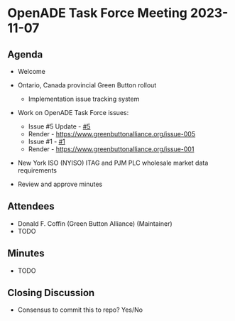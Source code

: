 # OpenADE Task Force Meeting 2023-11-07

## Agenda
* Welcome
* Ontario, Canada provincial Green Button rollout
  * Implementation issue tracking system
* Work on OpenADE Task Force issues:
  * Issue #5 Update - [#5](https://github.com/GreenButtonAlliance/openADE-Task-Force/issues/5)
  * Render - https://www.greenbuttonalliance.org/issue-005
  * Issue #1 - [#1](https://github.com/GreenButtonAlliance/openADE-Task-Force/issues/1)
  * Render - https://www.greenbuttonalliance.org/issue-001
* New York ISO (NYISO) ITAG and PJM PLC wholesale market data requirements

* Review and approve minutes

## Attendees
* Donald F. Coffin (Green Button Alliance) (Maintainer)
* TODO

## Minutes
* TODO

## Closing Discussion
* Consensus to commit this to repo? Yes/No